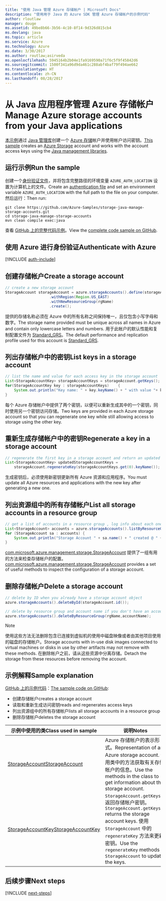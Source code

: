 ```yaml
---
title: "使用 Java 管理 Azure 存储帐户 | Microsoft Docs"
description: "使用用于 Java 的 Azure SDK 管理 Azure 存储帐户的示例代码"
author: rloutlaw
manager: douge
ms.assetid: 49be8b66-3b56-4c10-8f14-9d326d815cb4
ms.devlang: java
ms.topic: article
ms.service: Azure
ms.technology: Azure
ms.date: 3/30/2017
ms.author: routlaw;asirveda
ms.openlocfilehash: 5945164b2b04e1fa9169590a71f6c5f9f45842d6
ms.sourcegitcommit: 1500f341a96d9da461c288abf4baf79f494ae662
ms.translationtype: HT
ms.contentlocale: zh-CN
ms.lasthandoff: 08/28/2017
---
```

# <a name="manage-azure-storage-accounts-from-your-java-applications"></a><span data-ttu-id="1b08b-103">从 Java 应用程序管理 Azure 存储帐户</span><span class="sxs-lookup"><span data-stu-id="1b08b-103">Manage Azure storage accounts from your Java applications</span></span>

<span data-ttu-id="1b08b-104">[本示例](https://github.com/Azure-Samples/storage-java-manage-storage-accounts)通过 [Java 管理库](https://github.com/Azure/azure-sdk-for-java)创建一个 [Azure 存储](https://docs.microsoft.com/azure/storage/storage-introduction)帐户并使用帐户访问密钥。</span><span class="sxs-lookup"><span data-stu-id="1b08b-104">[This sample](https://github.com/Azure-Samples/storage-java-manage-storage-accounts) creates an [Azure Storage](https://docs.microsoft.com/azure/storage/storage-introduction) account and works with the account access keys using the [Java management libraries](https://github.com/Azure/azure-sdk-for-java).</span></span> 

## <a name="run-the-sample"></a><span data-ttu-id="1b08b-105">运行示例</span><span class="sxs-lookup"><span data-stu-id="1b08b-105">Run the sample</span></span>

<span data-ttu-id="1b08b-106">创建一个[身份验证文件](https://github.com/Azure/azure-sdk-for-java/blob/master/AUTH.md)，并将包含完整路径的环境变量 `AZURE_AUTH_LOCATION` 设置为计算机上的文件。</span><span class="sxs-lookup"><span data-stu-id="1b08b-106">Create an [authentication file](https://github.com/Azure/azure-sdk-for-java/blob/master/AUTH.md) and set an environment variable `AZURE_AUTH_LOCATION` with the full path to the file on your computer.</span></span> <span data-ttu-id="1b08b-107">然后运行：</span><span class="sxs-lookup"><span data-stu-id="1b08b-107">Then run:</span></span>

```
git clone https://github.com/Azure-Samples/storage-java-manage-storage-accounts.git
cd storage-java-manage-storage-accounts
mvn clean compile exec:java
```

<span data-ttu-id="1b08b-108">查看 [GitHub 上的完整代码示例](https://github.com/Azure-Samples/storage-java-manage-storage-accounts)。</span><span class="sxs-lookup"><span data-stu-id="1b08b-108">View the [complete code sample on GitHub](https://github.com/Azure-Samples/storage-java-manage-storage-accounts).</span></span>

## <a name="authenticate-with-azure"></a><span data-ttu-id="1b08b-109">使用 Azure 进行身份验证</span><span class="sxs-lookup"><span data-stu-id="1b08b-109">Authenticate with Azure</span></span>

[!INCLUDE [auth-include](includes/java-auth-include.md)] 

## <a name="create-a-storage-account"></a><span data-ttu-id="1b08b-110">创建存储帐户</span><span class="sxs-lookup"><span data-stu-id="1b08b-110">Create a storage account</span></span>

```java
// create a new storage account
StorageAccount storageAccount = azure.storageAccounts().define(storageAccountName)
                    .withRegion(Region.US_EAST)
                    .withNewResourceGroup(rgName)
                    .create();
```

<span data-ttu-id="1b08b-111">提供的存储名称必须在 Azure 中的所有名称之间保持唯一，且仅包含小写字母和数字。</span><span class="sxs-lookup"><span data-stu-id="1b08b-111">The storage name provided must be unique across all names in Azure and contain only lowercase letters and numbers.</span></span> <span data-ttu-id="1b08b-112">用于此帐户的默认性能和复制配置文件为 [Standard_GRS](https://docs.microsoft.com/azure/storage/storage-redundancy#geo-redundant-storage)。</span><span class="sxs-lookup"><span data-stu-id="1b08b-112">The default performance and replication profile used for this account is [Standard_GRS](https://docs.microsoft.com/azure/storage/storage-redundancy#geo-redundant-storage).</span></span>

## <a name="list-keys-in-a-storage-account"></a><span data-ttu-id="1b08b-113">列出存储帐户中的密钥</span><span class="sxs-lookup"><span data-stu-id="1b08b-113">List keys in a storage account</span></span>
```java
// list the name and value for each access key in the storage account
List<StorageAccountKey> storageAccountKeys = storageAccount.getKeys();
for(StorageAccountKey key : storageAccountKeys)    {
    System.out.println("Key name: " + key.keyName() + " with value "+ key.value());
}
```

<span data-ttu-id="1b08b-114">每个 Azure 存储帐户中提供了两个密钥，以便可以重新生成其中的一个密钥，同时使用另一个密钥访问存储。</span><span class="sxs-lookup"><span data-stu-id="1b08b-114">Two keys are provided in each Azure storage account so that you can regenerate one key while still allowing access to storage using the other key.</span></span>

## <a name="regenerate-a-key-in-a-storage-account"></a><span data-ttu-id="1b08b-115">重新生成存储帐户中的密钥</span><span class="sxs-lookup"><span data-stu-id="1b08b-115">Regenerate a key in a storage account</span></span>

```java
// regenerate the first key in a storage account and return an updated list of keys 
List<StorageAccountKey> updatedStorageAccountKeys =
    storageAccount.regenerateKey(storageAccountKeys.get(0).keyName());
```

<span data-ttu-id="1b08b-116">生成密钥后，必须使用新密钥更新所有 Azure 资源和应用程序。</span><span class="sxs-lookup"><span data-stu-id="1b08b-116">You must update all Azure resources and applications with the new key after generating a new one.</span></span>

## <a name="list-all-storage-accounts-in-a-resource-group"></a><span data-ttu-id="1b08b-117">列出资源组中的所有存储帐户</span><span class="sxs-lookup"><span data-stu-id="1b08b-117">List all storage accounts in a resource group</span></span>
```java
// get a list of accounts in a resource group , log info about each one
List<StorageAccount> accounts = azure.storageAccounts().listByResourceGroup(rgName);
for (StorageAccount sa : accounts) {
    System.out.println("Storage Account " + sa.name() + " created @ " + sa.creationTime());
}
```

<span data-ttu-id="1b08b-118">[com.microsoft.azure.management.storage.StorageAccount](https://docs.microsoft.com/java/api/com.microsoft.azure.management.storage._storage_account) 提供了一组有用的方法来检查存储帐户的配置。</span><span class="sxs-lookup"><span data-stu-id="1b08b-118">[com.microsoft.azure.management.storage.StorageAccount](https://docs.microsoft.com/java/api/com.microsoft.azure.management.storage._storage_account) provides a set of useful methods to inspect the configuration of a storage account.</span></span>

## <a name="delete-a-storage-account"></a><span data-ttu-id="1b08b-119">删除存储帐户</span><span class="sxs-lookup"><span data-stu-id="1b08b-119">Delete a storage account</span></span>
```java
// delete by ID when you already have a storage account object
azure.storageAccounts().deleteById(storageAccount.id());

// delete by resource group and account name if you don't have an account object
azure.storageAccounts().deleteByResourceGroup(rgName,accountName);
```

> [!NOTE]
> <span data-ttu-id="1b08b-120">使用这些方法无法删除包含已连接到虚拟机的使用中磁盘映像或者由其他项目使用的磁盘的存储帐户。</span><span class="sxs-lookup"><span data-stu-id="1b08b-120">Storage accounts with in-use disk images connected to virtual machines or disks in use by other artifacts may not remove with these methods.</span></span> <span data-ttu-id="1b08b-121">在删除帐户之前，请从这些资源中分离存储。</span><span class="sxs-lookup"><span data-stu-id="1b08b-121">Detach the storage from these resources before removing the account.</span></span>

## <a name="sample-explanation"></a><span data-ttu-id="1b08b-122">示例解释</span><span class="sxs-lookup"><span data-stu-id="1b08b-122">Sample explanation</span></span>

<span data-ttu-id="1b08b-123">[GitHub 上的示例代码](https://github.com/Azure-Samples/storage-java-manage-storage-accounts)：</span><span class="sxs-lookup"><span data-stu-id="1b08b-123">[The sample code on GitHub](https://github.com/Azure-Samples/storage-java-manage-storage-accounts):</span></span>

- <span data-ttu-id="1b08b-124">创建存储帐户</span><span class="sxs-lookup"><span data-stu-id="1b08b-124">creates a storage account</span></span>
- <span data-ttu-id="1b08b-125">读取和重新生成访问密钥</span><span class="sxs-lookup"><span data-stu-id="1b08b-125">reads and regenerates access keys</span></span>
- <span data-ttu-id="1b08b-126">列出资源组中的所有存储帐户</span><span class="sxs-lookup"><span data-stu-id="1b08b-126">lists all storage accounts in a resource group</span></span>
- <span data-ttu-id="1b08b-127">删除存储帐户</span><span class="sxs-lookup"><span data-stu-id="1b08b-127">deletes the storage account</span></span> 

| <span data-ttu-id="1b08b-128">示例中使用的类</span><span class="sxs-lookup"><span data-stu-id="1b08b-128">Class used in sample</span></span> | <span data-ttu-id="1b08b-129">说明</span><span class="sxs-lookup"><span data-stu-id="1b08b-129">Notes</span></span>
|-------|-------|
| [<span data-ttu-id="1b08b-130">StorageAccount</span><span class="sxs-lookup"><span data-stu-id="1b08b-130">StorageAccount</span></span>](https://docs.microsoft.com/java/api/com.microsoft.azure.management.storage._storage_account)  | <span data-ttu-id="1b08b-131">Azure 存储帐户的表示形式。</span><span class="sxs-lookup"><span data-stu-id="1b08b-131">Representation of an Azure storage account.</span></span> <span data-ttu-id="1b08b-132">使用类中的方法获取有关存储帐户的信息。</span><span class="sxs-lookup"><span data-stu-id="1b08b-132">Use the methods in the class to get information about the storage account.</span></span>
| [<span data-ttu-id="1b08b-133">StorageAccountKey</span><span class="sxs-lookup"><span data-stu-id="1b08b-133">StorageAccountKey</span></span>](https://docs.microsoft.com/java/api/com.microsoft.azure.management.storage._storage_account_key) | <span data-ttu-id="1b08b-134">`StorageAccount.getKeys()` 返回存储帐户密钥。</span><span class="sxs-lookup"><span data-stu-id="1b08b-134">`StorageAccount.getKeys()` returns the storage account keys.</span></span> <span data-ttu-id="1b08b-135">使用 `StorageAccount` 中的 `regenerateKey` 方法来更新密钥。</span><span class="sxs-lookup"><span data-stu-id="1b08b-135">Use the `regenerateKey` methods in `StorageAccount` to update the keys.</span></span>

## <a name="next-steps"></a><span data-ttu-id="1b08b-136">后续步骤</span><span class="sxs-lookup"><span data-stu-id="1b08b-136">Next steps</span></span>

[!INCLUDE [next-steps](includes/java-next-steps.md)]